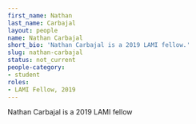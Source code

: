 ```yaml
---
first_name: Nathan
last_name: Carbajal
layout: people
name: Nathan Carbajal
short_bio: 'Nathan Carbajal is a 2019 LAMI fellow.'
slug: nathan-carbajal
status: not_current
people-category:
- student
roles:
- LAMI Fellow, 2019
---
```

Nathan Carbajal is a 2019 LAMI fellow
